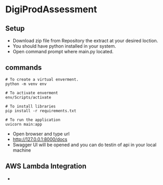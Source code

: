 # DigiProdAssessment

## Setup

* Download zip file from Repository the extract at your desired loction.
* You should have python installed in your system.
* Open command prompt where main.py located.

## commands

```
# To create a virtual enverment.
python -m venv env
```
```
# To activate enverment
env/Scripts/activate
```
```
# To install libraries
pip install -r requirements.txt
```
```
# To run the application
uvicorn main:app
```
* Open browser and type url
* http://127.0.0.1:8000/docs
* Swagger UI will be opened and you can do testin of api in your local machine

## AWS Lambda Integration

* 






